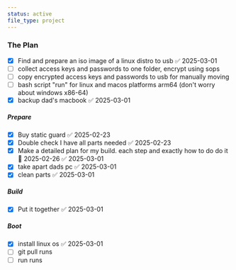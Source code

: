 ```yaml
---
status: active
file_type: project
---
```




### The Plan
- [x] Find and prepare an iso image of a linux distro to usb ✅ 2025-03-01
- [ ] collect access keys and passwords to one folder, encrypt using sops
- [ ] copy encrypted access keys and passwords to usb for manually moving
- [ ] bash script "run" for linux and macos platforms arm64 (don't worry about windows x86-64)
- [x] backup dad's macbook ✅ 2025-03-01

##### Prepare
- [x] Buy static guard ✅ 2025-02-23
- [x] Double check I have all parts needed ✅ 2025-02-23
- [x] Make a detailed plan for my build. each step and exactly how to do do it 📅 2025-02-26 ✅ 2025-03-01
- [x] take apart dads pc ✅ 2025-03-01
- [x] clean parts ✅ 2025-03-01

##### Build
- [x] Put it together ✅ 2025-03-01

##### Boot
- [x] install linux os ✅ 2025-03-01
- [ ] git pull runs
- [ ] run runs